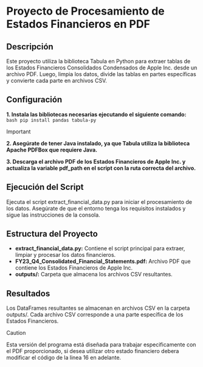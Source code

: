 # Proyecto de Procesamiento de Estados Financieros en PDF

## Descripción
Este proyecto utiliza la biblioteca Tabula en Python para extraer tablas de los Estados Financieros Consolidados Condensados de Apple Inc. desde un archivo PDF. Luego, limpia los datos, divide las tablas en partes específicas y convierte cada parte en archivos CSV.

## Configuración
**1. Instala las bibliotecas necesarias ejecutando el siguiente comando:**
    ```bash
     pip install pandas tabula-py
    ```

> [!IMPORTANT]
>**2. Asegúrate de tener Java instalado, ya que Tabula utiliza la biblioteca Apache PDFBox que requiere Java.**

**3. Descarga el archivo PDF de los Estados Financieros de Apple Inc. y actualiza la variable pdf_path en el script con la ruta correcta del archivo.**

## Ejecución del Script
Ejecuta el script extract_financial_data.py para iniciar el procesamiento de los datos. Asegúrate de que el entorno tenga los requisitos instalados y sigue las instrucciones de la consola.

## Estructura del Proyecto
+ **extract_financial_data.py:** Contiene el script principal para extraer, limpiar y procesar los datos financieros.
+ **FY23_Q4_Consolidated_Financial_Statements.pdf:** Archivo PDF que contiene los Estados Financieros de Apple Inc.
+ **outputs/:** Carpeta que almacena los archivos CSV resultantes.

## Resultados
Los DataFrames resultantes se almacenan en archivos CSV en la carpeta outputs/. Cada archivo CSV corresponde a una parte específica de los Estados Financieros.

> [!CAUTION]
> Esta versión del programa está diseñada para trabajar especificamente con el PDF proporcionado, si desea utilizar otro estado financiero debera modificar el código de la linea 16 en adelante.
